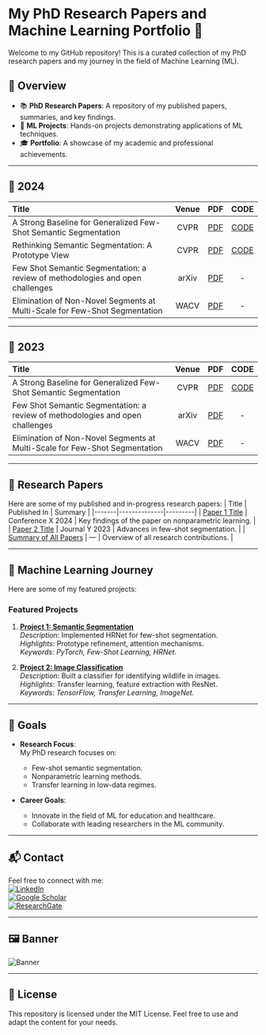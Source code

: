 # My PhD Research Papers and Machine Learning Portfolio 🌟

Welcome to my GitHub repository! This is a curated collection of my PhD research papers and my journey in the field of Machine Learning (ML). 

## 🚀 Overview
- 📚 **PhD Research Papers**: A repository of my published papers, summaries, and key findings.
- 🔬 **ML Projects**: Hands-on projects demonstrating applications of ML techniques.
- 🎓 **Portfolio**: A showcase of my academic and professional achievements.
---
## 📄 2024
| Title | Venue | PDF | CODE |
| :-----|:-----:|:---:|:----:|
| A Strong Baseline for Generalized Few-Shot Semantic Segmentation | CVPR | [PDF](https://arxiv.org/abs/2211.14126) | [CODE](https://github.com/sinahmr/DIaM)|
| Rethinking Semantic Segmentation: A Prototype View | CVPR | [PDF](https://arxiv.org/abs/2203.15102) | [CODE](https://github.com/sinahmr/DIaM)|
| Few Shot Semantic Segmentation: a review of methodologies and open challenges | arXiv | [PDF](https://arxiv.org/pdf/2304.05832.pdf) | - |
| Elimination of Non-Novel Segments at Multi-Scale for Few-Shot Segmentation | WACV | [PDF](https://arxiv.org/abs/2211.02300) | - |
---
## 📄 2023
| Title | Venue | PDF | CODE |
| :-----|:-----:|:---:|:----:|
| A Strong Baseline for Generalized Few-Shot Semantic Segmentation | CVPR | [PDF](https://arxiv.org/abs/2211.14126) | [CODE](https://github.com/sinahmr/DIaM)|
| Few Shot Semantic Segmentation: a review of methodologies and open challenges | arXiv | [PDF](https://arxiv.org/pdf/2304.05832.pdf) | - |
| Elimination of Non-Novel Segments at Multi-Scale for Few-Shot Segmentation | WACV | [PDF](https://arxiv.org/abs/2211.02300) | - |

---

## 📄 Research Papers
Here are some of my published and in-progress research papers:
| Title | Published In | Summary |
|-------|--------------|---------|
| [Paper 1 Title](Papers.md) | Conference X 2024 | Key findings of the paper on nonparametric learning. |
| [Paper 2 Title](./research/paper_2.md) | Journal Y 2023 | Advances in few-shot segmentation. |
| [Summary of All Papers](./research/summary_papers.md) | — | Overview of all research contributions. |

---

## 🧠 Machine Learning Journey
Here are some of my featured projects:
### Featured Projects
1. **[Project 1: Semantic Segmentation](./projects/project_1/README.md)**  
   *Description*: Implemented HRNet for few-shot segmentation.  
   *Highlights*: Prototype refinement, attention mechanisms.  
   *Keywords*: *PyTorch, Few-Shot Learning, HRNet.*

2. **[Project 2: Image Classification](./projects/project_2/README.md)**  
   *Description*: Built a classifier for identifying wildlife in images.  
   *Highlights*: Transfer learning, feature extraction with ResNet.  
   *Keywords*: *TensorFlow, Transfer Learning, ImageNet.*

---

## 🎯 Goals
- **Research Focus**:  
  My PhD research focuses on:  
  - Few-shot semantic segmentation.  
  - Nonparametric learning methods.  
  - Transfer learning in low-data regimes.

- **Career Goals**:  
  - Innovate in the field of ML for education and healthcare.  
  - Collaborate with leading researchers in the ML community.  

---

## 📬 Contact
Feel free to connect with me:  
[![LinkedIn](https://img.shields.io/badge/LinkedIn-blue?style=flat&logo=linkedin)](https://linkedin.com/in/yourprofile)  
[![Google Scholar](https://img.shields.io/badge/Google%20Scholar-green?style=flat&logo=googlescholar)](https://scholar.google.com/citations?user=yourid)  
[![ResearchGate](https://img.shields.io/badge/ResearchGate-lightblue?style=flat&logo=researchgate)](https://www.researchgate.net/profile/YourName)

---

## 🖼️ Banner
![Banner](./images/banner.jpg)

---

## 📝 License
This repository is licensed under the MIT License. Feel free to use and adapt the content for your needs.
